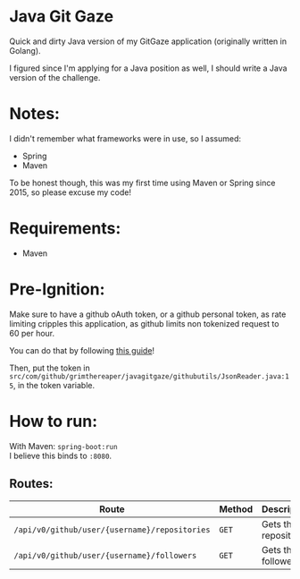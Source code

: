 # Java Git Gaze
Quick and dirty Java version of my GitGaze application (originally written in Golang).

I figured since I'm applying for a Java position as well, I should write a Java version of the challenge.

# Notes:
I didn't remember what frameworks were in use, so I assumed:
- Spring
- Maven

To be honest though, this was my first time using Maven or Spring since 2015, so please excuse my code!

# Requirements:
- Maven

# Pre-Ignition:
Make sure to have a github oAuth token, or a github personal token, as rate
limiting cripples this application, as github limits non tokenized request to
60 per hour.

You can do that by following [this guide](https://help.github.com/en/articles/creating-a-personal-access-token-for-the-command-line)!

Then, put the token in `src/com/github/grimthereaper/javagitgaze/githubutils/JsonReader.java:15`, in the token variable.

# How to run:
With Maven: `spring-boot:run`   
I believe this binds to `:8080`.

## Routes:
| Route | Method | Description |
| ----- | ------ | ----------- |
| `/api/v0/github/user/{username}/repositories` | `GET` | Gets the repositories | 
| `/api/v0/github/user/{username}/followers`    | `GET` | Gets the followers    |    

